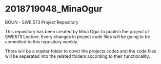 # 2018719048_MinaOgur
BOUN - SWE 573 Project Repository

This repository has been created by Mina Oğur to publish the project of SWE573 Lecture.
Every changes in project code files will be going to be committed to this repository weekly.

There will be a master folder to cover the projects codes and the code files will be seperated into the related folders according to their functionality.


